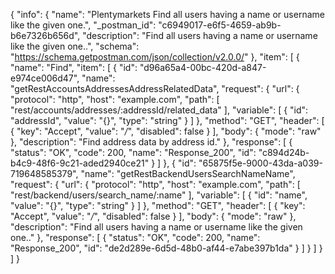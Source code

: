 {
  "info": {
    "name": "Plentymarkets Find all users having a name or username like the given one.",
    "_postman_id": "c6949017-e6f5-4659-ab9b-b6e7326b656d",
    "description": "Find all users having a name or username like the given one..",
    "schema": "https://schema.getpostman.com/json/collection/v2.0.0/"
  },
  "item": [
    {
      "name": "Find",
      "item": [
        {
          "id": "d96a65a4-00bc-420d-a847-e974ce006d47",
          "name": "getRestAccountsAddressesAddressRelatedData",
          "request": {
            "url": {
              "protocol": "http",
              "host": "example.com",
              "path": [
                "rest/accounts/addresses/:addressId/related_data"
              ],
              "variable": [
                {
                  "id": "addressId",
                  "value": "{}",
                  "type": "string"
                }
              ]
            },
            "method": "GET",
            "header": [
              {
                "key": "Accept",
                "value": "*/*",
                "disabled": false
              }
            ],
            "body": {
              "mode": "raw"
            },
            "description": "Find address data by address id."
          },
          "response": [
            {
              "status": "OK",
              "code": 200,
              "name": "Response_200",
              "id": "c894d24b-b4c9-48f6-9c21-aded2940ce21"
            }
          ]
        },
        {
          "id": "65875f5e-9000-43da-a039-719648585379",
          "name": "getRestBackendUsersSearchNameName",
          "request": {
            "url": {
              "protocol": "http",
              "host": "example.com",
              "path": [
                "rest/backend/users/search_name/:name"
              ],
              "variable": [
                {
                  "id": "name",
                  "value": "{}",
                  "type": "string"
                }
              ]
            },
            "method": "GET",
            "header": [
              {
                "key": "Accept",
                "value": "*/*",
                "disabled": false
              }
            ],
            "body": {
              "mode": "raw"
            },
            "description": "Find all users having a name or username like the given one.."
          },
          "response": [
            {
              "status": "OK",
              "code": 200,
              "name": "Response_200",
              "id": "de2d289e-6d5d-48b0-af44-e7abe397b1da"
            }
          ]
        }
      ]
    }
  ]
}